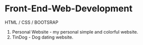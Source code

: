 # Front-End-Web-Development
HTML / CSS / BOOTSRAP

1. Personal Website - my personal simple and colorful website.
2. TinDog - Dog dating website.
